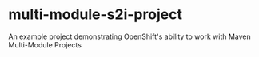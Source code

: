 # multi-module-s2i-project
An example project demonstrating OpenShift's ability to work with Maven Multi-Module Projects

